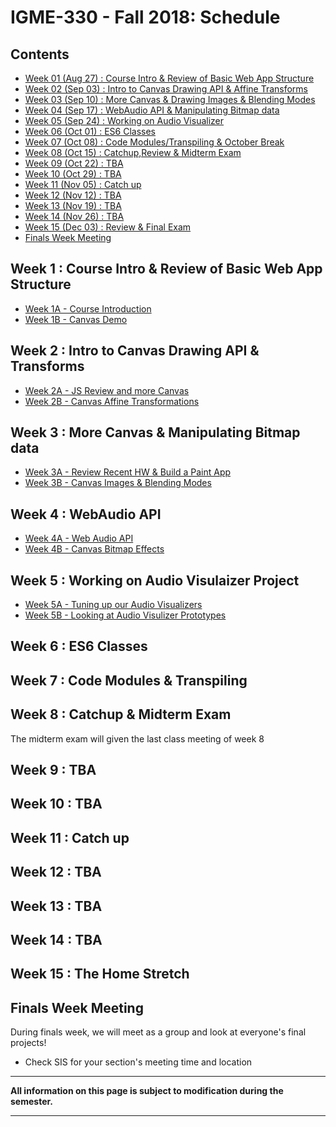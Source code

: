 
# IGME-330 - Fall 2018: Schedule

## Contents

- [Week 01 (Aug 27) : Course Intro & Review of Basic Web App Structure](#week1)
- [Week 02 (Sep 03) : Intro to Canvas Drawing API & Affine Transforms](#week2)
- [Week 03 (Sep 10) : More Canvas & Drawing Images & Blending Modes](#week3)
- [Week 04 (Sep 17) : WebAudio API & Manipulating Bitmap data](#week4)
- [Week 05 (Sep 24) : Working on Audio Visualizer](#week5)
- [Week 06 (Oct 01) : ES6 Classes](#week6)
- [Week 07 (Oct 08) : Code Modules/Transpiling & October Break](#week7)
- [Week 08 (Oct 15) : Catchup,Review & Midterm Exam](#week8)
- [Week 09 (Oct 22) : TBA](#week9)
- [Week 10 (Oct 29) : TBA](#week10)
- [Week 11 (Nov 05) : Catch up](#week11)
- [Week 12 (Nov 12) : TBA](#week12)
- [Week 13 (Nov 19) : TBA](#week13)
- [Week 14 (Nov 26) : TBA](#week14)
- [Week 15 (Dec 03) : Review & Final Exam](#week15)
- [Finals Week Meeting](#finalsweek)


## <a id="week1">Week 1 : Course Intro & Review of Basic Web App Structure
  
  - [Week 1A - Course Introduction](weekly/week-01A-notes.md)
  - [Week 1B - Canvas Demo](weekly/week-01B-notes.md)
  
## <a id="week2">Week 2 : Intro to Canvas Drawing API & Transforms
  - [Week 2A - JS Review and more Canvas](weekly/week-02A-notes.md)
  - [Week 2B - Canvas Affine Transformations](weekly/week-02B-notes.md)
  
## <a id="week3">Week 3 : More Canvas & Manipulating Bitmap data
  - [Week 3A - Review Recent HW & Build a Paint App](weekly/week-03A-notes.md)
  - [Week 3B - Canvas Images & Blending Modes](weekly/week-03B-notes.md)
 
## <a id="week4">Week 4 : WebAudio API
  - [Week 4A - Web Audio API](weekly/week-04A-notes.md)
  - [Week 4B - Canvas Bitmap Effects](weekly/week-04B-notes.md)
 
  
## <a id="week5">Week 5 : Working on Audio Visulaizer Project
  - [Week 5A - Tuning up our Audio Visualizers](weekly/week-05A-notes.md)
  - [Week 5B - Looking at Audio Visulizer Prototypes](weekly/week-05B-notes.md)
 
  
## <a id="week6">Week 6 : ES6 Classes
  
 
  
## <a id="week7">Week 7 : Code Modules & Transpiling
   
 
 
## <a id="week8">Week 8 : Catchup & Midterm Exam
  
The midterm exam will given the last class meeting of week 8
  
 
  
## <a id="week9">Week 9 :  TBA
  
  
## <a id="week10">Week 10 : TBA
  
  
## <a id="week11">Week 11  : Catch up
  
## <a id="week12">Week 12  : TBA
  
  
## <a id="week13">Week 13 : TBA
  

  
## <a id="week14">Week 14 : TBA
 
 
 
 ## <a id="week15">Week 15 : The Home Stretch
  
  
## <a id="finalsweek">Finals Week Meeting

During finals week, we will meet as a group and look at everyone's final projects! 
- Check SIS for your section's meeting time and location

<hr>

**All information on this page is subject to modification during the semester.**

<hr>
